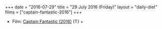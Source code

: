 +++
date = "2016-07-29"
title = "29 July 2016 (Friday)"
layout = "daily-diet"
films = ["captain-fantastic-2016"]
+++

<ul>
<li class="entry Film">Film: <a href="/films/captain-fantastic-2016">Captain Fantastic (2016)</a> {T} +</li>
</ul>